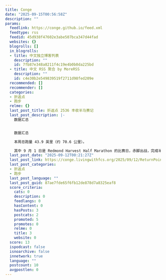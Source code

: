 ```yaml
---
title: Conge
date: "2025-09-15T00:56:58Z"
description: ""
params:
  feedlink: https://conge.github.io/feed.xml
  feedtype: rss
  feedid: 45d938f47602e3abe507bca347d44fad
  websites: {}
  blogrolls: []
  in_blogrolls:
  - title: 中文独立博客列表
    description: ""
    id: 7fb87e348a8211f4c19e4b0b0da225bd
  - title: 中文 RSS 聚合 by MoreRSS
    description: ""
    id: c4e30b2e549839519f2711d98fed209e
  recommended: []
  recommender: []
  categories:
  - 折返点
  - 跑步
  relme: {}
  last_post_title: 折返点 2536 丰收半马赛记
  last_post_description: |-
    数据汇总


    数据汇总

    本周总跑量 43.9 英里（约 70.6 公里）。

    其中 9 月 1 日是 Redmond Harvest Half Marathon 的比赛日，赤脚出战，完成半程马拉松。
  last_post_date: "2025-09-12T00:21:27Z"
  last_post_link: https://conge.livingwithfcs.org/2025/09/12/ReturnPoint-harvest-marathon/
  last_post_categories:
  - 折返点
  - 跑步
  last_post_language: ""
  last_post_guid: 87ae7fde65f6fb12de878d7a8325eaf8
  score_criteria:
    cats: 0
    description: 0
    feedlangs: 0
    hasContent: 0
    hasPosts: 3
    postcats: 2
    promoted: 5
    promotes: 0
    relme: 0
    title: 3
    website: 0
  score: 13
  ispodcast: false
  isnoarchive: false
  innetwork: true
  language: ""
  postcount: 10
  avgpostlen: 0
---
```


